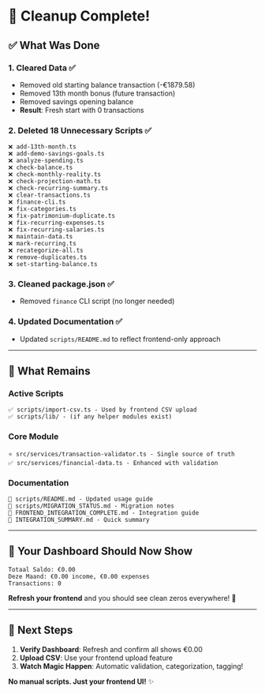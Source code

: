 # 🧹 Cleanup Complete!

## ✅ What Was Done

### 1. **Cleared Data** ✅

- Removed old starting balance transaction (-€1879.58)
- Removed 13th month bonus (future transaction)
- Removed savings opening balance
- **Result**: Fresh start with 0 transactions

### 2. **Deleted 18 Unnecessary Scripts** ✅

```
❌ add-13th-month.ts
❌ add-demo-savings-goals.ts
❌ analyze-spending.ts
❌ check-balance.ts
❌ check-monthly-reality.ts
❌ check-projection-math.ts
❌ check-recurring-summary.ts
❌ clear-transactions.ts
❌ finance-cli.ts
❌ fix-categories.ts
❌ fix-patrimonium-duplicate.ts
❌ fix-recurring-expenses.ts
❌ fix-recurring-salaries.ts
❌ maintain-data.ts
❌ mark-recurring.ts
❌ recategorize-all.ts
❌ remove-duplicates.ts
❌ set-starting-balance.ts
```

### 3. **Cleaned package.json** ✅

- Removed `finance` CLI script (no longer needed)

### 4. **Updated Documentation** ✅

- Updated `scripts/README.md` to reflect frontend-only approach

---

## 📁 What Remains

### **Active Scripts**

```
✅ scripts/import-csv.ts - Used by frontend CSV upload
✅ scripts/lib/ - (if any helper modules exist)
```

### **Core Module**

```
⭐ src/services/transaction-validator.ts - Single source of truth
✅ src/services/financial-data.ts - Enhanced with validation
```

### **Documentation**

```
📖 scripts/README.md - Updated usage guide
📖 scripts/MIGRATION_STATUS.md - Migration notes
📖 FRONTEND_INTEGRATION_COMPLETE.md - Integration guide
📖 INTEGRATION_SUMMARY.md - Quick summary
```

---

## 🎯 Your Dashboard Should Now Show

```
Totaal Saldo: €0.00
Deze Maand: €0.00 income, €0.00 expenses
Transactions: 0
```

**Refresh your frontend** and you should see clean zeros everywhere! 🎉

---

## 🚀 Next Steps

1. **Verify Dashboard**: Refresh and confirm all shows €0.00
2. **Upload CSV**: Use your frontend upload feature
3. **Watch Magic Happen**: Automatic validation, categorization, tagging!

**No manual scripts. Just your frontend UI!** ✨
